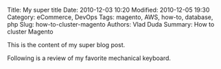 Title: My super title
Date: 2010-12-03 10:20
Modified: 2010-12-05 19:30
Category: eCommerce, DevOps
Tags: magento, AWS, how-to, database, php
Slug: how-to-cluster-magento
Authors: Vlad Duda
Summary: How to cluster Magento

This is the content of my super blog post.

Following is a review of my favorite mechanical keyboard.
